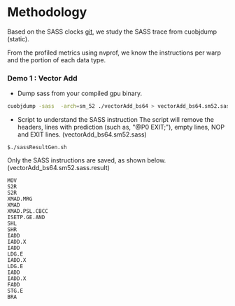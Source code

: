 # Methodology
Based on the SASS clocks [git](https://github.com/3upperm2n/gpuBenchmarking), 
we study the SASS trace from cuobjdump (static).

From the profiled metrics using nvprof, we know the instructions per warp and the portion of each data type.


### Demo 1 : Vector Add
* Dump sass from your compiled gpu binary.
```bash
cuobjdump -sass  -arch=sm_52 ./vectorAdd_bs64 > vectorAdd_bs64.sm52.sass 2>&1
```

* Script to understand the SASS instruction
The script will remove the headers, lines with prediction (such as, "@P0 EXIT;"), empty lines, NOP and EXIT lines.
(vectorAdd_bs64.sm52.sass)
```
$./sassResultGen.sh
```

Only the SASS instructions are saved, as shown below. (vectorAdd_bs64.sm52.sass.result)
```
MOV
S2R
S2R
XMAD.MRG
XMAD
XMAD.PSL.CBCC
ISETP.GE.AND
SHL
SHR
IADD
IADD.X
IADD
LDG.E
IADD.X
LDG.E
IADD
IADD.X
FADD
STG.E
BRA
```
